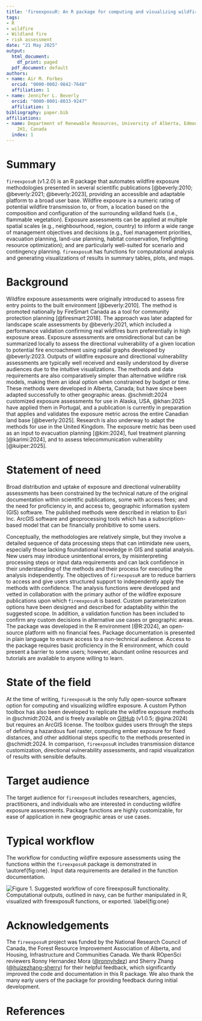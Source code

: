 ```yaml
---
title: 'fireexposuR: An R package for computing and visualizing wildfire exposure'
tags:
- R
- wildfire
- Wildland fire
- risk assessment
date: "21 May 2025"
output:
  html_document:
    df_print: paged
  pdf_document: default
authors:
- name: Air M. Forbes
  orcid: "0000-0002-9842-7648"
  affiliation: 1
- name: Jennifer L. Beverly
  orcid: "0000-0001-8033-9247"
  affiliation: 1
bibliography: paper.bib
affiliations:
- name: Department of Renewable Resources, University of Alberta, Edmonton, AB T6G
    2H1, Canada
  index: 1
---
```


# Summary

`fireexposuR` (v1.2.0) is an R package that automates wildfire exposure 
methodologies presented in several scientific publications 
[@beverly:2010; @beverly:2021; @beverly:2023], providing an accessible and 
adaptable platform to a broad user base. Wildfire exposure is a numeric rating 
of potential wildfire transmission to, or from, a location based on the 
composition and configuration of the surrounding wildland fuels (i.e., 
flammable vegetation). Exposure assessments can be applied at multiple spatial 
scales (e.g., neighbourhood, region, country) to inform a wide range of 
management objectives and decisions (e.g., fuel management priorities, 
evacuation planning, land-use planning, habitat conservation, firefighting 
resource optimization); and are particularly well-suited for scenario and 
contingency planning. `fireexposuR` has functions for computational analysis 
and generating visualizations of results in summary tables, plots, and maps. 

# Background

Wildfire exposure assessments were originally introduced to assess fire entry 
points to the built environment [@beverly:2010]. The method is promoted 
nationally by FireSmart Canada as a tool for community protection planning 
[@firesmart:2018]. The approach was later adapted for landscape scale 
assessments by @beverly:2021, which included a performance validation 
confirming real wildfires burn preferentially in high exposure areas. Exposure 
assessments are omnidirectional but can be summarized locally to assess the 
directional vulnerability of a given location to potential fire encroachment 
using radial graphs developed by @beverly:2023. Outputs of wildfire exposure 
and directional vulnerability assessments are typically well received and 
easily understood by diverse audiences due to the intuitive visualizations. The 
methods and data requirements are also comparatively simpler than alternative 
wildfire risk models, making them an ideal option when constrained by budget 
or time. These methods were developed in Alberta, Canada; but have since been 
adapted successfully to other geographic areas. @schmidt:2024 customized 
exposure assessments for use in Alaska, USA, @khan:2025 have applied them in 
Portugal, and a publication is currently in preparation that applies and 
validates the exposure metric across the entire Canadian land base 
[@beverly:2025]. Research is also underway to adapt the methods for use in the 
United Kingdom. The exposure metric has been used as an input to evacuation 
planning [@kim:2024], fuel treatment planning [@karimi:2024], and to assess 
telecommunication vulnerability [@kuiper:2025].

# Statement of need

Broad distribution and uptake of exposure and directional vulnerability 
assessments has been constrained by the technical nature of the original 
documentation within scientific publications, some with access fees; and the 
need for proficiency in, and access to, geographic information system (GIS) 
software. The published methods were described in relation to Esri Inc. ArcGIS 
software and geoprocessing tools which has a subscription-based model 
that can be financially prohibitive to some users. 

Conceptually, the methodologies are relatively simple, but they involve a 
detailed sequence of data processing steps that can intimidate new users, 
especially those lacking foundational knowledge in GIS and spatial analysis. 
New users may introduce unintentional errors, by misinterpreting processing 
steps or input data requirements and can lack confidence in their understanding 
of the methods and their process for executing the analysis independently. 
The objectives of `fireexposuR` are to reduce barriers to access and give users 
structured support to independently apply the methods with confidence. The 
analysis functions were developed and vetted in collaboration with the primary 
author of the wildfire exposure publications upon which `fireexposuR` is based. 
Custom parameterization options have been designed and described for 
adaptability within the suggested scope. In addition, a validation function has 
been included to confirm any custom decisions in alternative use cases or 
geographic areas. The package was developed in the R environment [@R:2024], 
an open-source platform with no financial fees. Package documentation is 
presented in plain language to ensure access to a non-technical audience. 
Access to the package requires basic proficiency in the R environment, which 
could present a barrier to some users; however, abundant online resources and 
tutorials are available to anyone willing to learn. 

# State of the field

At the time of writing, `fireexposuR` is the only fully open-source software 
option for computing and visualizing wildfire exposure. A custom Python toolbox
has also been developed to replicate the wildfire exposure methods in 
@schmidt:2024, and is freely available on 
[GitHub](https://github.com/gina-alaska/wildfire-exposure-toolbox?tab=readme-ov-file#readme) 
(v1.0.5; @gina:2024) but requires an ArcGIS license. The toolbox guides users 
through the steps of defining a hazardous fuel raster, computing ember exposure 
for fixed distances, and other additional steps specific to the methods 
presented in @schmidt:2024. In comparison, `fireexposuR` includes 
transmission distance customization, directional vulnerability assessments, and 
rapid visualization of results with sensible defaults.

# Target audience

The target audience for `fireexposuR` includes researchers, agencies, 
practitioners, and individuals who are interested in conducting wildfire 
exposure assessments. Package functions are highly customizable, for ease of 
application in new geographic areas or use cases.  


# Typical workflow

The workflow for conducting wildfire exposure assessments using the functions 
within the `fireexposuR` package is demonstrated in \autoref{fig:one}. Input 
data requirements are detailed in the function documentation. 

![Figure 1. Suggested workflow of core `fireexposuR` functionality. 
Computational outputs, outlined in navy, can be further manipulated in R, 
visualized with `fireexposuR` functions, or 
exported. \label{fig:one}](flowchart.png)

# Acknowledgements

The `fireexposuR` project was funded by the National Research Council of Canada,
the Forest Resource Improvement Association of Alberta, and Housing, 
Infrastructure and Communities Canada. We thank ROpenSci reviewers Ronny 
Hernandez Mora ([\@ronnyhdez](https://github.com/ronnyhdez)) and Sherry Zhang 
([\@huizezhang-sherry](https://github.com/huizezhang-sherry)) for their 
helpful feedback, which significantly improved the code and documentation in 
this R package. We also thank the many early users of the package for providing 
feedback during initial development. 

# References
